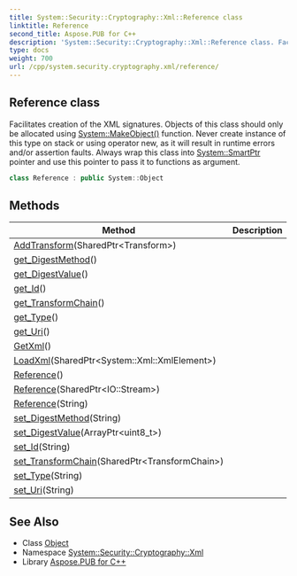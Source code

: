 ```yaml
---
title: System::Security::Cryptography::Xml::Reference class
linktitle: Reference
second_title: Aspose.PUB for C++
description: 'System::Security::Cryptography::Xml::Reference class. Facilitates creation of the XML signatures. Objects of this class should only be allocated using System::MakeObject() function. Never create instance of this type on stack or using operator new, as it will result in runtime errors and/or assertion faults. Always wrap this class into System::SmartPtr pointer and use this pointer to pass it to functions as argument in C++.'
type: docs
weight: 700
url: /cpp/system.security.cryptography.xml/reference/
---
```

## Reference class


Facilitates creation of the XML signatures. Objects of this class should only be allocated using [System::MakeObject()](../../system/makeobject/) function. Never create instance of this type on stack or using operator new, as it will result in runtime errors and/or assertion faults. Always wrap this class into [System::SmartPtr](../../system/smartptr/) pointer and use this pointer to pass it to functions as argument.

```cpp
class Reference : public System::Object
```

## Methods

| Method | Description |
| --- | --- |
| [AddTransform](./addtransform/)(SharedPtr\<Transform\>) |  |
| [get_DigestMethod](./get_digestmethod/)() |  |
| [get_DigestValue](./get_digestvalue/)() |  |
| [get_Id](./get_id/)() |  |
| [get_TransformChain](./get_transformchain/)() |  |
| [get_Type](./get_type/)() |  |
| [get_Uri](./get_uri/)() |  |
| [GetXml](./getxml/)() |  |
| [LoadXml](./loadxml/)(SharedPtr\<System::Xml::XmlElement\>) |  |
| [Reference](./reference/)() |  |
| [Reference](./reference/)(SharedPtr\<IO::Stream\>) |  |
| [Reference](./reference/)(String) |  |
| [set_DigestMethod](./set_digestmethod/)(String) |  |
| [set_DigestValue](./set_digestvalue/)(ArrayPtr\<uint8_t\>) |  |
| [set_Id](./set_id/)(String) |  |
| [set_TransformChain](./set_transformchain/)(SharedPtr\<TransformChain\>) |  |
| [set_Type](./set_type/)(String) |  |
| [set_Uri](./set_uri/)(String) |  |
## See Also

* Class [Object](../../system/object/)
* Namespace [System::Security::Cryptography::Xml](../)
* Library [Aspose.PUB for C++](../../)
